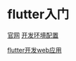 # flutter入门

[官网](https://flutter.cn/)
[开发环境配置](https://flutter.cn/docs/get-started/install/macos#update-your-path)

[flutter开发web应用](https://flutter.cn/docs/get-started/web)